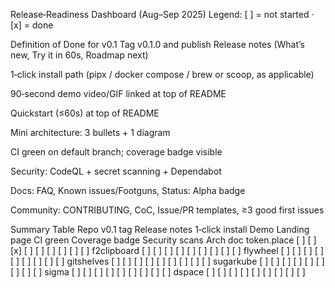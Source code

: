<!-- BEGIN: AXEL HILLCLIMB -->
Release‑Readiness Dashboard (Aug–Sep 2025)
Legend: [ ] = not started · [x] = done

Definition of Done for v0.1
 Tag v0.1.0 and publish Release notes (What’s new, Try it in 60s, Roadmap next)

 1‑click install path (pipx / docker compose / brew or scoop, as applicable)

 90‑second demo video/GIF linked at top of README

 Quickstart (≤60s) at top of README

 Mini architecture: 3 bullets + 1 diagram

 CI green on default branch; coverage badge visible

 Security: CodeQL + secret scanning + Dependabot

 Docs: FAQ, Known issues/Footguns, Status: Alpha badge

 Community: CONTRIBUTING, CoC, Issue/PR templates, ≥3 good first issues

Summary Table
Repo v0.1 tag Release notes 1‑click install Demo Landing page CI green Coverage badge Security scans Arch doc
token.place [ ] [ ] [x] [ ] [ ] [ ] [ ] [ ] [ ]
f2clipboard [ ] [ ] [ ] [ ] [ ] [ ] [ ] [ ] [ ]
flywheel [ ] [ ] [ ] [ ] [ ] [ ] [ ] [ ] [ ]
gitshelves [ ] [ ] [ ] [ ] [ ] [ ] [ ] [ ] [ ]
sugarkube [ ] [ ] [ ] [ ] [ ] [ ] [ ] [ ] [ ]
sigma [ ] [ ] [ ] [ ] [ ] [ ] [ ] [ ] [ ]
dspace [ ] [ ] [ ] [ ] [ ] [ ] [ ] [ ] [ ]

<!-- END: AXEL HILLCLIMB -->
